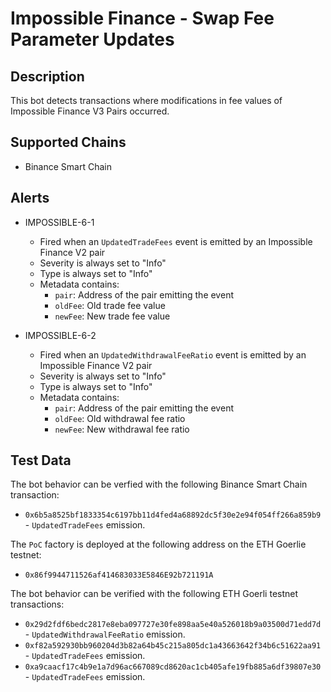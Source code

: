 # Impossible Finance - Swap Fee Parameter Updates 

## Description

This bot detects transactions where modifications in fee values of Impossible Finance V3 Pairs occurred.

## Supported Chains

- Binance Smart Chain

## Alerts

- IMPOSSIBLE-6-1
  - Fired when an `UpdatedTradeFees` event is emitted by an Impossible Finance V2 pair
  - Severity is always set to "Info" 
  - Type is always set to "Info" 
  - Metadata contains:
    - `pair`: Address of the pair emitting the event
    - `oldFee`: Old trade fee value
    - `newFee`: New trade fee value

- IMPOSSIBLE-6-2
  - Fired when an `UpdatedWithdrawalFeeRatio` event is emitted by an Impossible Finance V2 pair
  - Severity is always set to "Info" 
  - Type is always set to "Info" 
  - Metadata contains:
    - `pair`: Address of the pair emitting the event
    - `oldFee`: Old withdrawal fee ratio
    - `newFee`: New withdrawal fee ratio

## Test Data

The bot behavior can be verfied with the following Binance Smart Chain transaction:

- `0x6b5a8525bf1833354c6197bb11d4fed4a68892dc5f30e2e94f054ff266a859b9` - `UpdatedTradeFees` emission.

The `PoC` factory is deployed at the following address on the ETH Goerlie testnet:
- `0x86f9944711526af414683033E5846E92b721191A`

The bot behavior can be verified with the following ETH Goerli testnet transactions:
- `0x29d2fdf6bedc2817e8eba097727e30fe898aa5e40a526018b9a03500d71edd7d` - `UpdatedWithdrawalFeeRatio` emission.
- `0xf82a592930bb960204d3b82a64b45c215a805dc1a43663642f34b6c51622aa91` - `UpdatedTradeFees` emission.
- `0xa9caacf17c4b9e1a7d96ac667089cd8620ac1cb405afe19fb885a6df39807e30` - `UpdatedTradeFees` emission.
